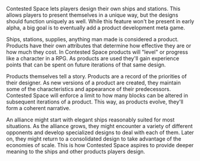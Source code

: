 Contested Space lets players design their own ships and stations. This allows players to present themselves in a unique way, but the designs should function uniquely as well. While this feature won't be present in early alpha, a big goal is to eventually add a product development meta game.

Ships, stations, supplies, anything man made is considered a product. Products have their own attributes that determine how effective they are or how much they cost. In Contested Space products will "level" or progress like a character in a RPG. As products are used they'll gain experience points that can be spent on future iterations of that same design.

Products themselves tell a story. Products are a record of the priorities of their designer. As new versions of a product are created, they maintain some of the characteristics and appearance of their predecessors. Contested Space will enforce a limit to how many blocks can be altered in subsequent iterations of a product. This way, as products evolve, they'll form a coherent narrative.

An alliance might start with elegant ships reasonably suited for most situations. As the alliance grows, they might encounter a variety of different opponents and develop specialized designs to deal with each of them. Later on, they might return to a consolidated design to take advantage of the economies of scale. This is how Contested Space aspires to provide deeper meaning to the ships and other products players design.
